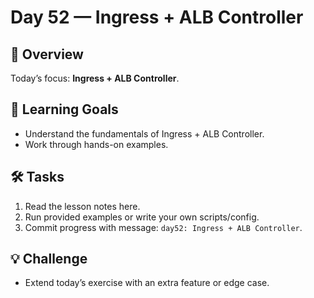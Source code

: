 # Day 52 — Ingress + ALB Controller

## 📖 Overview
Today’s focus: **Ingress + ALB Controller**.

## 🎯 Learning Goals
- Understand the fundamentals of Ingress + ALB Controller.
- Work through hands-on examples.

## 🛠️ Tasks
1. Read the lesson notes here.
2. Run provided examples or write your own scripts/config.
3. Commit progress with message: `day52: Ingress + ALB Controller`.

## 💡 Challenge
- Extend today’s exercise with an extra feature or edge case.
